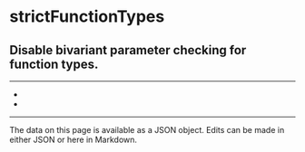 <!-- Important! Do not modify comment blocks. They are necessary for the transformer to work properly -->

<!-- title -->
# strictFunctionTypes

<!-- shortDescription -->
Disable bivariant parameter checking for function types.
---

<!-- extendedDescription -->

---

<!-- references -->
- []()
- []()
---

<!-- footer -->
The data on this page is available as a JSON object. Edits can be made in either JSON or here in Markdown.
